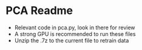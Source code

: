 # PCA Readme
- Relevant code in pca.py, look in there for review
- A strong GPU is recommended to run these files
- Unzip the .7z to the current file to retrain data
